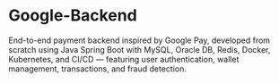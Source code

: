 # Google-Backend
End-to-end payment backend inspired by Google Pay, developed from scratch using Java Spring Boot with MySQL, Oracle DB, Redis, Docker, Kubernetes, and CI/CD — featuring user authentication, wallet management, transactions, and fraud detection.
